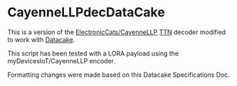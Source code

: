 # CayenneLLPdecDataCake
This is a version of the [ElectronicCats/CayenneLLP][ElectronicCats-link] [TTN][TTN-link]  decoder modified to work with [Datacake][Datacake-link]. 

This script has been tested with a LORA payload using the myDevicesIoT/CayenneLLP encoder.

Formatting changes were made based on this Datacake Specifications Doc.

[ElectronicCats-link]:https://github.com/ElectronicCats/CayenneLPP
[TTN-link]:https://www.thethingsnetwork.org/
[Datacake-link]:https://datacake.co/
